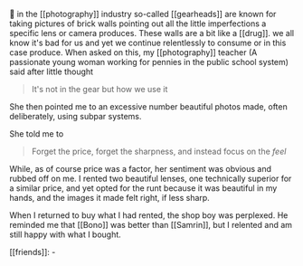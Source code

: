 🧱 in the [[photography]] industry so-called [[gearheads]] are known for taking pictures of brick walls pointing out all the little imperfections a specific lens or camera produces. These walls are a bit like a [[drug]]. we all know it's bad for us and yet we continue relentlessly to consume or in this case produce. When asked on this, my [[photography]] teacher (A passionate young woman working for pennies in the public school system) said after little thought

> It's not in the gear but how we use it

She then pointed me to an excessive number beautiful photos made, often deliberately, using subpar systems.

She told me to

> Forget the price, forget the sharpness, and instead focus on the *feel*

While, as of course price was a factor, her sentiment was obvious and rubbed off on me. I rented two beautiful lenses, one technically superior for a similar price, and yet opted for the runt because it was beautiful in my hands, and the images it made felt right, if less sharp.

When I returned to buy what I had rented, the shop boy was perplexed. He reminded me that [[Bono]] was better than [[Samrin]], but I relented and am still happy with what I bought.

[[friends]]:
	- 

